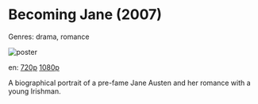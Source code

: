 # Becoming Jane (2007)

Genres: drama, romance

![poster](http://image.tmdb.org/t/p/w500/iLNBdoaKzXNhZV4qbhJPkIEfLEg.jpg)

en:
  [720p](magnet:?xt=urn:btih:A9972FC07C5DF22F550E6FEDA7051567A35594BD&tr=udp://glotorrents.pw:6969/announce&tr=udp://tracker.opentrackr.org:1337/announce&tr=udp://torrent.gresille.org:80/announce&tr=udp://tracker.openbittorrent.com:80&tr=udp://tracker.coppersurfer.tk:6969&tr=udp://tracker.leechers-paradise.org:6969&tr=udp://p4p.arenabg.ch:1337&tr=udp://tracker.internetwarriors.net:1337)
  [1080p](magnet:?xt=urn:btih:42FEB4109D0444CB646E8DB69A3BC264639239E0&tr=udp://glotorrents.pw:6969/announce&tr=udp://tracker.opentrackr.org:1337/announce&tr=udp://torrent.gresille.org:80/announce&tr=udp://tracker.openbittorrent.com:80&tr=udp://tracker.coppersurfer.tk:6969&tr=udp://tracker.leechers-paradise.org:6969&tr=udp://p4p.arenabg.ch:1337&tr=udp://tracker.internetwarriors.net:1337)
  


A biographical portrait of a pre-fame Jane Austen and her romance with a young Irishman.